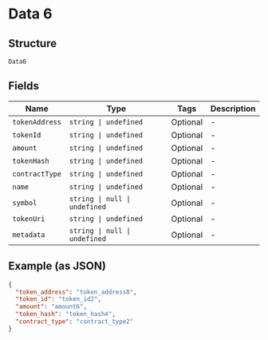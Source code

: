 
# Data 6

## Structure

`Data6`

## Fields

| Name | Type | Tags | Description |
|  --- | --- | --- | --- |
| `tokenAddress` | `string \| undefined` | Optional | - |
| `tokenId` | `string \| undefined` | Optional | - |
| `amount` | `string \| undefined` | Optional | - |
| `tokenHash` | `string \| undefined` | Optional | - |
| `contractType` | `string \| undefined` | Optional | - |
| `name` | `string \| undefined` | Optional | - |
| `symbol` | `string \| null \| undefined` | Optional | - |
| `tokenUri` | `string \| undefined` | Optional | - |
| `metadata` | `string \| null \| undefined` | Optional | - |

## Example (as JSON)

```json
{
  "token_address": "token_address8",
  "token_id": "token_id2",
  "amount": "amount6",
  "token_hash": "token_hash4",
  "contract_type": "contract_type2"
}
```

